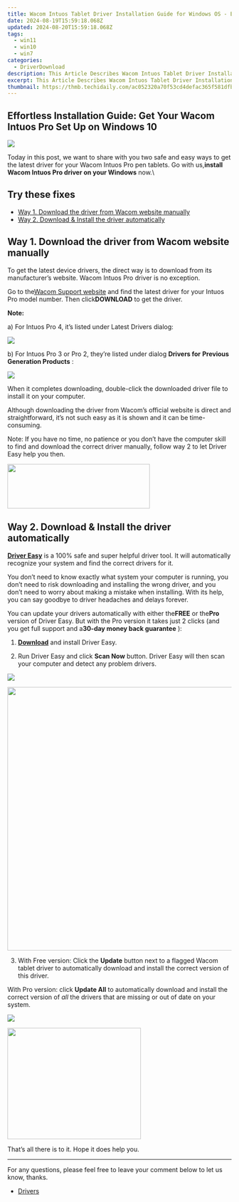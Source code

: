 ```yaml
---
title: Wacom Intuos Tablet Driver Installation Guide for Windows OS - Ensure Full Performance
date: 2024-08-19T15:59:18.068Z
updated: 2024-08-20T15:59:18.068Z
tags:
  - win11
  - win10
  - win7
categories:
  - DriverDownload
description: This Article Describes Wacom Intuos Tablet Driver Installation Guide for Windows OS - Ensure Full Performance
excerpt: This Article Describes Wacom Intuos Tablet Driver Installation Guide for Windows OS - Ensure Full Performance
thumbnail: https://thmb.techidaily.com/ac052320a70f53cd4defac365f581dfb457a1cc20abd20579ee272bb28f0f35e.jpg
---
```


## Effortless Installation Guide: Get Your Wacom Intuos Pro Set Up on Windows 10

![](https://images.drivereasy.com/wp-content/uploads/2017/07/img_59798642aab46.jpg)

 Today in this post, we want to share with you two safe and easy ways to get the latest driver for your Wacom Intuos Pro pen tablets. Go with us,**install Wacom Intuos Pro driver on your Windows** now.\\

## Try these fixes

* [Way 1. Download the driver from Wacom website manually](https://tools.techidaily.com/drivereasy/download/)
* [Way 2. Download & Install the driver automatically](https://tools.techidaily.com/drivereasy/download/)

## Way 1\. Download the driver from Wacom website manually

 To get the latest device drivers, the direct way is to download from its manufacturer’s website. Wacom Intuos Pro driver is no exception.

 Go to the[Wacom Support website](http://www.wacom.com/en-us/support/product-support/drivers) and find the latest driver for your Intuos Pro model number. Then click**DOWNLOAD** to get the driver.

**Note:**

a) For Intuos Pro 4, it’s listed under Latest Drivers dialog:

![](https://images.drivereasy.com/wp-content/uploads/2017/07/img_59798ac420cd1.png)

 b) For Intuos Pro 3 or Pro 2, they’re listed under dialog **Drivers for** **Previous Generation Products** :

![](https://images.drivereasy.com/wp-content/uploads/2017/07/img_59798f817dad1.jpg)

 When it completes downloading, double-click the downloaded driver file to install it on your computer.

 Although downloading the driver from Wacom’s official website is direct and straightforward, it’s not such easy as it is shown and it can be time-consuming.

 Note: If you have no time, no patience or you don’t have the computer skill to find and download the correct driver manually, follow way 2 to let Driver Easy help you then.

<!-- affiliate ads begin -->
<a href="https://proteahair.pxf.io/c/5597632/1983634/23621" target="_top" id="1983634"><img src="//a.impactradius-go.com/display-ad/23621-1983634" border="0" alt="" width="320" height="100"/></a><img height="0" width="0" src="https://imp.pxf.io/i/5597632/1983634/23621" style="position:absolute;visibility:hidden;" border="0" />
<!-- affiliate ads end -->
## Way 2\. Download & Install the driver automatically

**[Driver Easy](https://tools.techidaily.com/drivereasy/download/)**  is a 100% safe and super helpful driver tool. It will automatically recognize your system and find the correct drivers for it.

 You don’t need to know exactly what system your computer is running, you don’t need to risk downloading and installing the wrong driver, and you don’t need to worry about making a mistake when installing. With its help, you can say goodbye to driver headaches and delays forever.

 You can update your drivers automatically with either the**FREE** or the**Pro** version of Driver Easy. But with the Pro version it takes just 2 clicks (and you get full support and a**30-day money back guarantee** ):

 1) **[Download](https://tools.techidaily.com/drivereasy/download/)**   and install Driver Easy.

 2) Run Driver Easy and click **Scan Now**   button. Driver Easy will then scan your computer and detect any problem drivers.

![](https://images.drivereasy.com/wp-content/uploads/2020/11/Scan-now.jpg)

<!-- affiliate ads begin -->
<a href="https://mushroom-supplies.sjv.io/c/5597632/1692242/18134" target="_top" id="1692242"><img src="//a.impactradius-go.com/display-ad/18134-1692242" border="0" alt="" width="834" height="592"/></a><img height="0" width="0" src="https://imp.pxf.io/i/5597632/1692242/18134" style="position:absolute;visibility:hidden;" border="0" />
<!-- affiliate ads end -->
3) With Free version: Click the **Update**  button next to a flagged Wacom tablet driver to automatically download and install the correct version of this driver.

With Pro version: click **Update All**  to automatically download and install the correct version of _all_  the drivers that are missing or out of date on your system.

![](https://images.drivereasy.com/wp-content/uploads/2017/07/img_5979968c3e6f2.jpg)

<!-- affiliate ads begin -->
<a href="https://homestyler.sjv.io/c/5597632/2044747/22993" target="_top" id="2044747"><img src="//a.impactradius-go.com/display-ad/22993-2044747" border="0" alt="" width="300" height="250"/></a><img height="0" width="0" src="https://imp.pxf.io/i/5597632/2044747/22993" style="position:absolute;visibility:hidden;" border="0" />
<!-- affiliate ads end -->
That’s all there is to it. Hope it does help you.

---

 For any questions, please feel free to leave your comment below to let us know, thanks.

* [Drivers](https://tools.techidaily.com/drivereasy/download/)

<ins class="adsbygoogle"
     style="display:block"
     data-ad-format="autorelaxed"
     data-ad-client="ca-pub-7571918770474297"
     data-ad-slot="1223367746"></ins>



<ins class="adsbygoogle"
     style="display:block"
     data-ad-client="ca-pub-7571918770474297"
     data-ad-slot="8358498916"
     data-ad-format="auto"
     data-full-width-responsive="true"></ins>


